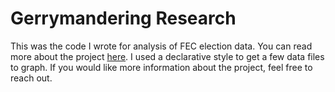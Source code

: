 # Gerrymandering Research

This was the code I wrote for analysis of FEC election data. You can read more about the project [here](http://denta.co/gerrymandering). I used a declarative style to get a few data files to graph. If you would like more information about the project, feel free to reach out.
